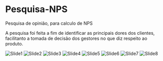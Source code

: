 # Pesquisa-NPS
Pesquisa de opinião, para calculo de NPS

A pesquisa foi feita a fim de identificar as principais dores dos clientes, facilitanto a tomada de decisão dos gestores no que diz respeito ao produto.


![Slide1](https://user-images.githubusercontent.com/95436279/156590629-f5ee4e2f-7cf7-4d1d-9b79-c92b217b0fab.JPG)
![Slide2](https://user-images.githubusercontent.com/95436279/156590632-831f770f-aa91-48e8-84a9-240cc94586cb.JPG)
![Slide3](https://user-images.githubusercontent.com/95436279/156590639-9019c6db-0529-4736-9ff6-ba7b0ba07a05.JPG)
![Slide4](https://user-images.githubusercontent.com/95436279/156590642-f8000061-f2af-46f6-be3f-48283d181366.JPG)
![Slide5](https://user-images.githubusercontent.com/95436279/156590646-3e7e41f4-85ae-441c-a24c-3e86c2427a89.JPG)
![Slide6](https://user-images.githubusercontent.com/95436279/156590648-2fc1ed39-9887-4099-9a6b-dfb9c3b02f3c.JPG)
![Slide7](https://user-images.githubusercontent.com/95436279/156590650-8a43a53c-dbd9-4006-a0b9-2b46ea343858.JPG)
![Slide8](https://user-images.githubusercontent.com/95436279/156590655-965a6074-715a-4fae-a157-674ae296178e.JPG)
